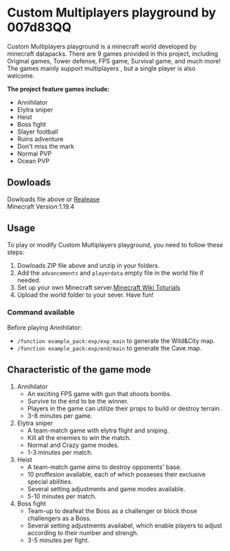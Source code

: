 # Custom   Multiplayers   playground   by 007d83QQ
Custom Multiplayers playground is a minecraft world developed by minecraft datapacks. There are 9 games provided in this project, including Original games, Tower defense, FPS game, Survival game, and much more! The games mainly support multiplayers
, but a single player is also welcome.  

**The project feature games include:**
* Annihilator
* Elytra sniper
* Heist
* Boss fight
* Slayer football
* Ruins adventure
* Don't miss the mark
* Normal PVP
* Ocean PVP

## Dowloads
Dowloads file above or [Realease](https://drive.google.com/drive/folders/1ZCebyJw-NIuJaAywwbNM5V-1KdBJjFDp?usp=sharing)  
Minecraft Version:1.19.4

## Usage
To play or modify Custom Multiplayers playground, you need to follow these steps:
1. Dowloads ZIP file above and unzip in your folders.
2. Add the `advancements` and `playerdata` empty file in the world file if needed.
3. Set up your own Minecraft server.[Minecraft Wiki Toturials](https://minecraft.fandom.com/wiki/Tutorials/Setting_up_a_server)
4. Upload the world folder to your sever. Have fun!

### Command available
Before playing Annihilator:
* `/function example_pack:exp/exp_main` to generate the Wild&City map.
* `/function example_pack:exp/end/main` to generate the Cave map.

## Characteristic of the game mode
1. Annihilator
   - An exciting FPS game with gun that shoots bombs.
   - Survive to the end to be the winner.
   - Players in the game can utilize their props to build or destroy terrain.
   - 3-8 minutes per game.
2. Elytra sniper
   - A team-match game with elytra flight and sniping.
   - Kill all the enemies to win the match.
   - Normal and Crazy game modes.
   - 1-3 minutes per match.
3. Heist
   - A team-match game aims to destroy opponents' base.
   - 10 proffesion available, each of which posseses their exclusive special abilities.
   - Several setting adjustments and game modes available.
   - 5-10 minutes per match.
4. Boss fight
   - Team-up to deafeat the Boss as a challenger or block those challengers as a Boss.
   - Several setting adjustments availabel, which enable players to adjust according to their number and strengh.
   - 3-5 minutes per fight.
